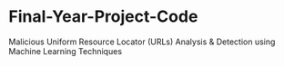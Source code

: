 # Final-Year-Project-Code
Malicious Uniform Resource Locator (URLs) Analysis &amp; Detection using Machine Learning Techniques
